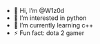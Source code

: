 - 👋 Hi, I’m @W1z0d
- 👀 I’m interested in python
- 🌱 I’m currently learning c++
- ⚡ Fun fact: dota 2 gamer

<!---
W1z0d/W1z0d is a ✨ special ✨ repository because its `README.md` (this file) appears on your GitHub profile.
You can click the Preview link to take a look at your changes.
--->
